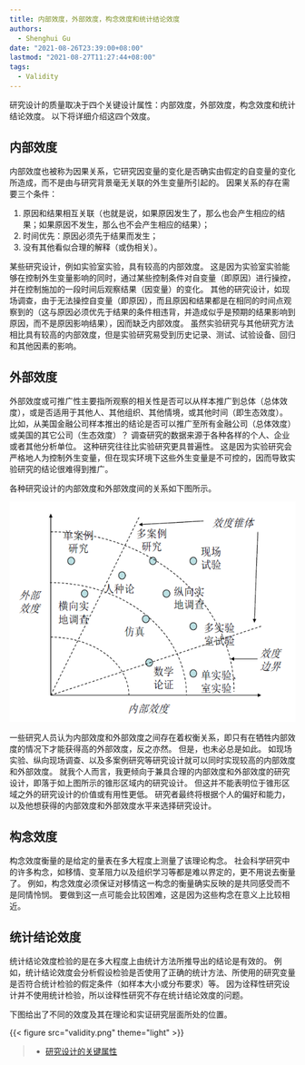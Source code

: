 ```yaml
---
title: 内部效度，外部效度，构念效度和统计结论效度
authors:
  - Shenghui Gu
date: "2021-08-26T23:39:00+08:00"
lastmod: "2021-08-27T11:27:44+08:00"
tags:
  - Validity
---
```


研究设计的质量取决于四个关键设计属性：内部效度，外部效度，构念效度和统计结论效度。
以下将详细介绍这四个效度。

<!-- more -->

## 内部效度

内部效度也被称为因果关系，它研究因变量的变化是否确实由假定的自变量的变化所造成，而不是由与研究背景毫无关联的外生变量所引起的。
因果关系的存在需要三个条件：

1. 原因和结果相互关联（也就是说，如果原因发生了，那么也会产生相应的结果；如果原因不发生，那么也不会产生相应的结果）；
2. 时间优先：原因必须先于结果而发生；
3. 没有其他看似合理的解释（或伪相关）。

某些研究设计，例如实验室实验，具有较高的内部效度。
这是因为实验室实验能够在控制外生变量影响的同时，通过某些控制条件对自变量（即原因）进行操控，并在控制施加的一段时间后观察结果（因变量）的变化。
其他的研究设计，如现场调查，由于无法操控自变量（即原因），而且原因和结果都是在相同的时间点观察到的（这与原因必须优先于结果的条件相违背，并造成似乎是预期的结果影响到原因，而不是原因影响结果），因而缺乏内部效度。
虽然实验研究与其他研究方法相比具有较高的内部效度，但是实验研究易受到历史记录、测试、试验设备、回归和其他因素的影响。

## 外部效度

外部效度或可推广性主要指所观察的相关性是否可以从样本推广到总体（总体效度），或是否适用于其他人、其他组织、其他情境，或其他时间（即生态效度）。
比如，从美国金融公司样本推出的结论是否可以推广至所有金融公司（总体效度）或美国的其它公司（生态效度）？
调查研究的数据来源于各种各样的个人、企业或者其他分析单位。
这种研究往往比实验研究更具普遍性。
这是因为实验研究会严格地人为控制外生变量，但在现实环境下这些外生变量是不可控的，因而导致实验研究的结论很难得到推广。

各种研究设计的内部效度和外部效度间的关系如下图所示。

![](internal-external.png)

一些研究人员认为内部效度和外部效度之间存在着权衡关系，即只有在牺牲内部效度的情况下才能获得高的外部效度，反之亦然。
但是，也未必总是如此。
如现场实验、纵向现场调查、以及多案例研究等研究设计就可以同时实现较高的内部效度和外部效度。
就我个人而言，我更倾向于兼具合理的内部效度和外部效度的研究设计，即落于如上图所示的锥形区域内的研究设计。
但这并不能表明位于锥形区域之外的研究设计的价值或有用性更低。
研究者最终将根据个人的偏好和能力，以及他想获得的内部效度和外部效度水平来选择研究设计。

## 构念效度

构念效度衡量的是给定的量表在多大程度上测量了该理论构念。
社会科学研究中的许多构念，如移情、变革阻力以及组织学习等都是难以界定的，更不用说去衡量了。
例如，构念效度必须保证对移情这一构念的衡量确实反映的是共同感受而不是同情怜悯。
要做到这一点可能会比较困难，这是因为这些构念在意义上比较相近。

## 统计结论效度

统计结论效度检验的是在多大程度上由统计方法所推导出的结论是有效的。
例如，统计结论效度会分析假设检验是否使用了正确的统计方法、所使用的研究变量是否符合统计检验的假定条件（如样本大小或分布要求）等。
因为诠释性研究设计并不使用统计检验，所以诠释性研究不存在统计结论效度的问题。

下图给出了不同的效度及其在理论和实证研究层面所处的位置。

{{< figure src="validity.png" theme="light" >}}

> - [研究设计的关键属性](https://www.opentextbooks.org.hk/ditatopic/36007)
